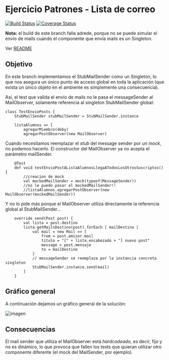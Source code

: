# Ejercicio Patrones - Lista de correo

[![Build Status](https://travis-ci.com/uqbar-project/eg-lista-correo-xtend.svg?branch=singleton)](https://travis-ci.com/uqbar-project/eg-lista-correo-xtend) [![Coverage Status](https://coveralls.io/repos/github/uqbar-project/eg-lista-correo-xtend/badge.svg?branch=singleton&service=github)](https://coveralls.io/github/uqbar-project/eg-lista-correo-xtend?branch=singleton&service=github)

**Nota:** el build de este branch falla adrede, porque no se puede simular el envío de mails cuando el componente que envía mails es un Singleton.

Ver [README](https://github.com/uqbar-project/eg-lista-correo-xtend/blob/master/README.md)

## Objetivo

En este branch implementamos el StubMailSender como un Singleton, lo que nos asegura un único punto de acceso global en toda la aplicación (que exista un único objeto en el ambiente es simplemente una consecuencia).

Así, el test que valida el envío de mails no le pasa el messageSender al MailObserver, solamente referencia al singleton StubMailSender global:

```xtend
class TestEnvioPosts {
	StubMailSender stubMailSender = StubMailSender.instance

	listaAlumnos => [
		agregarMiembro(deby)
		agregarPostObserver(new MailObserver)
```

Cuando necesitamos reemplazar el _stub_ del message sender por un _mock_, no podemos hacerlo. El constructor del MailObserver ya no acepta el parámetro mailSender.

```xtend
	@Test
	def void testEnvioPostAListaAlumnosLlegaATodosLosOtrosSuscriptos() {
		//creacion de mock
		val mockedMailSender = mock(typeof(MessageSender))
		//no le puedo pasar el mockedMailSender!!
		//listaAlumnos.agregarPostObserver(new MailObserver(mockedMailSender))
```

Y no lo pide más porque el MailObserver utiliza directamente la referencia global al StubMailSender...

```xtend
	override send(Post post) {
		val lista = post.destino
		lista.getMailsDestino(post).forEach [ mailDestino |
			val mail = new Mail => [
				from = post.emisor.mail
				titulo = "[" + lista.encabezado + "] nuevo post"
				message = post.mensaje
				to = mailDestino
			]
			// messageSender se reemplaza por la instancia concreta singleton
			StubMailSender.instance.send(mail)
		]
	}
```


## Gráfico general

A continuación dejamos un gráfico general de la solución:

![imagen](imagen/DI-Singleton.png)


## Consecuencias

El mail sender que utiliza el MailObserver está _hardcodeado_, es decir, fijo y no es dinámico, lo que provoca que fallen los tests que quieran utilizar otro componente diferente (el mock del MailSender, por ejemplo).
